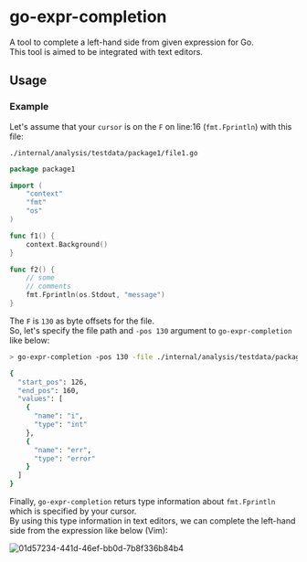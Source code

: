 # go-expr-completion

A tool to complete a left-hand side from given expression for Go.
<br>This tool is aimed to be integrated with text editors.

## Usage


### Example

Let's assume that your `cursor` is on the `F` on line:16 (`fmt.Fprintln`) with this file:


`./internal/analysis/testdata/package1/file1.go`

```go
package package1

import (
	"context"
	"fmt"
	"os"
)

func f1() {
	context.Background()
}

func f2() {
	// some
	// comments
	fmt.Fprintln(os.Stdout, "message")
}
```

The `F` is `130` as byte offsets for the file.<br>
So, let's specify the file path and `-pos 130` argument to `go-expr-completion` like below:

```sh
> go-expr-completion -pos 130 -file ./internal/analysis/testdata/package1/file1.go | jq .

{
  "start_pos": 126,
  "end_pos": 160,
  "values": [
    {
      "name": "i",
      "type": "int"
    },
    {
      "name": "err",
      "type": "error"
    }
  ]
}
```

Finally, `go-expr-completion` returs type information about `fmt.Fprintln` which is specified by your cursor.<br>
By using this type information in text editors, we can complete the left-hand side from the expression like below (Vim):

![01d57234-441d-46ef-bb0d-7b8f336b84b4](https://user-images.githubusercontent.com/2134196/89279213-12ef8100-d682-11ea-8b93-5660b232255d.gif)
